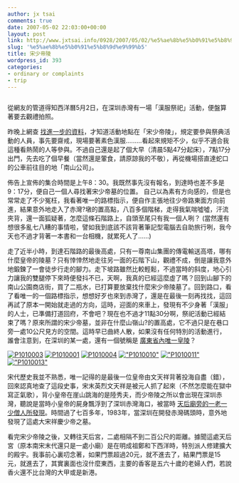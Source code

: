 ```yaml
---
author: jx tsai
comments: true
date: 2007-05-02 22:03:00+00:00
layout: post
link: http://www.jxtsai.info/0928/2007/05/02/%e5%ae%8b%e5%b0%91%e5%b8%9d%e9%99%b5/
slug: '%e5%ae%8b%e5%b0%91%e5%b8%9d%e9%99%b5'
title: 宋少帝陵
wordpress_id: 393
categories:
- ordinary or complaints
- trip
---
```


![]()

  


從網友的管道得知西洋曆5月2日，在深圳赤灣有一場「漢服祭祀」活動，便盤算著要去觀禮拍照。  
  
昨晚上網查 [找進一步的資料](http://www.hanminzu.com/bbs/dispbbs.asp?boardid=161&replyid=840763&id=151707&page=1&skin=0&Star=1)，才知道活動地點在「宋少帝陵」，規定要參與祭典活動的人員，事先要齋戒，現場要著素色漢服.........看起來規矩不少，似乎不適合我這種看熱鬧的人等參與。不過自己還是起了個大早（清晨5點47分起床），7點17分出門，先去吃了個早餐（當然還是葷食，請原諒我的不敬），再從機場搭直達蛇口的公車前往目的地「南山公司」。  
  
佈告上宣佈的集合時間是上午8：30。我既然事先沒有報名，到達時也差不多是9：17分，便自己一個人尋找著宋少帝墓的位置。 自己以為素有方向感的，但是也常常走了不少冤枉，我看著唯一的路標指示，便自作主張地往少帝路東面方向前進，結果意外地走入了赤灣?墩的置高點，八百多個階梯，走得我氣喘噓噓，汗流夾背，還一面狐疑著，怎麼這條石階路上，自頭至尾只有我一個人咧？ (當然還有想很多亂七八糟的事情啦，譬如我到底該不該背著筆記型電腦去自助旅行咧，我今天也不過才背著一本書和一台相機，就累死人了......)  
  
走了近半小時，到達石階路的最後高處，只有一尊南山集團的傳電輸送高塔，哪有什麼皇帝的陵墓？只有悻悻然地走往另一面的石階下山，觀禮不成，倒是讓我意外地鍛鍊了一會徒步行走的腳力。走下坡路雖然比較輕鬆，不過當時的斜度，地心引力讓我的雙腿停下來時便發抖不已，天啊，我真的已經這麼虛了嗎？回到山腳下的南山公園商店街，買了二瓶水，已打算要放棄找什麼宋少帝陵墓了。回到路口，看了看唯一的一個路標指示，想想好歹也來到赤灣了，還是在最後一刻再找找，這回再試了原本一開始就走過的方向，這時，迎面的來車上，發現有不少身著「漢服」的人士，已準備打道回府，不會吧？現在也不過才11點30分啊，祭祀活動已經結束了嗎？原來所謂的宋少帝墓，並非在什麼山嶺山?的置高處，它不過只是在巷口旁一處10公尺見方的空間。這時早已曲終人散，如果沒有任何特別的活動進行，誰會注意到，在深圳的某一處，還有一個號稱是 [廣東省內唯一皇陵](http://www.hanminzu.org/bbs/dispbbs.asp?boardid=42&id=22615)？

  


[![P1010003]()](http://www.flickr.com/photos/a5288/481071381/) [![P1010001]()](http://www.flickr.com/photos/a5288/481070993/) [![P1010004]()](http://www.flickr.com/photos/a5288/481071479) [!["P1010010"]()](http://www.flickr.com/photos/a5288/481072947/) [!["P1010011"]()](http://www.flickr.com/photos/a5288/481064974/) [!["P1010013"]()](http://www.flickr.com/photos/a5288/481065312/)  
  
宋代歷史我並不熟悉，唯一記得的是最後一位皇帝由文天祥背著投海自盡（錯），回來認真地查了這段史事，宋末英烈文天祥是被元人抓了起來（不然怎麼能在獄中寫正氣歌），背小皇帝在崖山跳海的是陸秀夫，而少帝陵之所以會出現在深圳赤灣，聽說是當時小皇帝的屍身飄浮到了深圳赤灣海口，被當時 [天后廟旁的一老一少僧人所發現](http://www.jmnews.com.cn/c/2006/08/16/10/c_866317.shtml)。時間過了七百多年，1983年，當深圳在開發赤灣碼頭時，意外地發現了這處大宋祥慶少帝之墓。  
  
看完宋少帝陵之後，又轉往天后宮，二處相隔不到二百公尺的距離。據聞這處天后宮（原本南宋末代還只是一處小廟）是在明成祖鄭和下西洋時，特別派人修建擴大的殿宇。我事前心裏叨念著，如果門票超過20元，就不進去了，結果門票是15元，就進去了，其實裏面也沒什麼東西，主要的香客是五六十歲的老婦人們，若說香火還不比台灣的大甲或是新港。  
  

